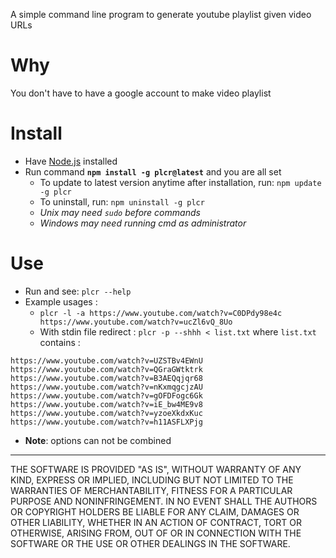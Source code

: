 A simple command line program to generate youtube playlist given video URLs

# Why

You don't have to have a google account to make video playlist

# Install

+ Have [Node.js](https://nodejs.org/) installed
+ Run command **`npm install -g plcr@latest`** and you are all set
    + To update to latest version anytime after installation, run: `npm update -g plcr`
    + To uninstall, run: `npm uninstall -g plcr`
    + _Unix may need `sudo` before commands_
    + _Windows may need running cmd as administrator_

# Use

+ Run and see: `plcr --help`
+ Example usages :
    + `plcr -l -a https://www.youtube.com/watch?v=C0DPdy98e4c https://www.youtube.com/watch?v=ucZl6vQ_8Uo`
    + With stdin file redirect : `plcr -p --shhh < list.txt` where `list.txt` contains :
```https://www.youtube.com/watch?v=6kOU0uusKPE
https://www.youtube.com/watch?v=UZSTBv4EWnU
https://www.youtube.com/watch?v=QGraGWtktrk
https://www.youtube.com/watch?v=B3AEQqjqr68
https://www.youtube.com/watch?v=nKxmqgcjzAU
https://www.youtube.com/watch?v=gOFDFogc6Gk
https://www.youtube.com/watch?v=iE_bw4ME9v8
https://www.youtube.com/watch?v=yzoeXkdxKuc
https://www.youtube.com/watch?v=h11ASFLXPjg
```
+ **Note**: options can not be combined

---

THE SOFTWARE IS PROVIDED "AS IS", WITHOUT WARRANTY OF ANY KIND, EXPRESS OR IMPLIED, INCLUDING BUT NOT LIMITED TO THE WARRANTIES OF MERCHANTABILITY, FITNESS FOR A PARTICULAR PURPOSE AND NONINFRINGEMENT. IN NO EVENT SHALL THE AUTHORS OR COPYRIGHT HOLDERS BE LIABLE FOR ANY CLAIM, DAMAGES OR OTHER LIABILITY, WHETHER IN AN ACTION OF CONTRACT, TORT OR OTHERWISE, ARISING FROM, OUT OF OR IN CONNECTION WITH THE SOFTWARE OR THE USE OR OTHER DEALINGS IN THE SOFTWARE.